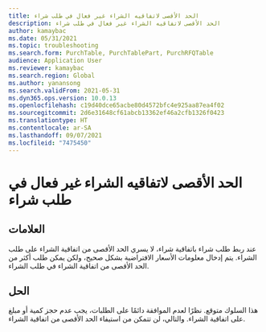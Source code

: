 ```yaml
---
title: الحد الأقصى لاتفاقيه الشراء غير فعال في طلب شراء
description: الحد الأقصى لاتفاقيه الشراء غير فعال في طلب شراء
author: kamaybac
ms.date: 05/31/2021
ms.topic: troubleshooting
ms.search.form: PurchTable, PurchTablePart, PurchRFQTable
audience: Application User
ms.reviewer: kamaybac
ms.search.region: Global
ms.author: yanansong
ms.search.validFrom: 2021-05-31
ms.dyn365.ops.version: 10.0.13
ms.openlocfilehash: c19d40dce65acbe80d4572bfc4e925aa87ea4f02
ms.sourcegitcommit: 2d6e31648cf61abcb13362ef46a2cfb1326f0423
ms.translationtype: HT
ms.contentlocale: ar-SA
ms.lasthandoff: 09/07/2021
ms.locfileid: "7475450"
---
```

# <a name="the-purchase-agreement-maximum-limit-isnt-effective-on-a-purchase-requisition"></a>الحد الأقصى لاتفاقيه الشراء غير فعال في طلب شراء

## <a name="symptoms"></a>العلامات

عند ربط طلب شراء باتفاقية شراء، لا يسري الحد الأقصى من اتفاقية الشراء على طلب الشراء. يتم إدخال معلومات الأسعار الافتراضية بشكل صحيح، ولكن يمكن طلب أكثر من الحد الأقصى من اتفاقية الشراء في طلب الشراء.

## <a name="resolution"></a>الحل

هذا السلوك متوقع. نظرًا لعدم الموافقة دائمًا على الطلبات، يجب عدم حجز كمية أو مبلغ على اتفاقية الشراء. والتالي، لن تتمكن من استيفاء الحد الأقصى من اتفاقية الشراء.
